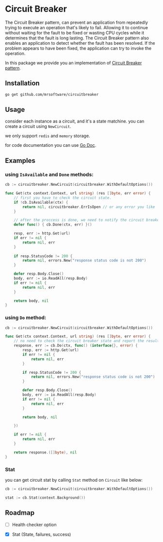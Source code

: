 # Circuit Breaker

The Circuit Breaker pattern, can prevent an application from repeatedly trying to execute an operation that's likely to fail. Allowing it to continue without waiting for the fault to be fixed or wasting CPU cycles while it determines that the fault is long lasting. The Circuit Breaker pattern also enables an application to detect whether the fault has been resolved. If the problem appears to have been fixed, the application can try to invoke the operation.

In this package we provide you an implementation of [Circuit Breaker pattern](https://learn.microsoft.com/en-us/azure/architecture/patterns/circuit-breaker).
 
## Installation

```bash
go get github.com/mrsoftware/circuitbreaker
```
    
## Usage
consider each instance as a circuit, and it's a state matchine. you can create a circuit using `NewCircuit`.

we only support `redis` and `memory` storage.


for code documentation you can use [Go Doc](https://pkg.go.dev/github.com/mrsoftware/circuitbreaker).


## Examples

### using `IsAvailable` and `Done` methods:
```Go
cb := circuitbreaker.NewCircuit(circuitbreaker.WithDefaultOptions())

func Get(ctx context.Context, url string) (res []byte, err error) {
	// first you have to check the circuit state.
	if !cb.IsAvailable(ctx) {
		return nil, circuitbreaker.ErrIsOpen // or any error you like
	}

	// after the proccess is done, we need to notify the circuit breaker the the result.
	defer func() { cb.Done(ctx, err) }()

	resp, err := http.Get(url)
	if err != nil {
		return nil, err
	}
 
	if resp.StatusCode != 200 {
		return nil, errors.New("response status code is not 200")
	}

	defer resp.Body.Close()
	body, err := io.ReadAll(resp.Body)
	if err != nil {
		return nil, err
	}

	return body, nil
}
```

### using `Do` method:

```Go
cb := circuitbreaker.NewCircuit(circuitbreaker.WithDefaultOptions())

func Get(ctx context.Context, url string) (res []byte, err error) {
	// no need to check the circuit breaker state and report the result to it, `Do` will do them for you.
	response, err := cb.Do(ctx, func() (interface{}, error) {
		resp, err := http.Get(url)
		if err != nil {
			return nil, err
		}

		if resp.StatusCode != 200 {
			return nil, errors.New("response status code is not 200")
		}

		defer resp.Body.Close()
		body, err := io.ReadAll(resp.Body)
		if err != nil {
			return nil, err
		}

		return body, nil

	})

	if err != nil {
		return nil, err
	}

	return response.([]byte), nil
}
```
### Stat
you can get circuit stat by calling `Stat` method on `Circuit` like below:

```Go
cb := circuitbreaker.NewCircuit(circuitbreaker.WithDefaultOptions())

stat := cb.Stat(context.Background())

```


## Roadmap
- [ ]  Health checker option
- [x]  Stat (State, failures, success)

